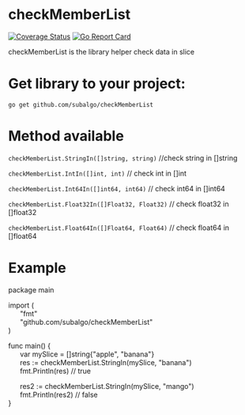 # checkMemberList

[![Coverage Status](https://coveralls.io/repos/github/SubAlgo/checkMemberList/badge.svg)](https://coveralls.io/github/SubAlgo/checkMemberList)
[![Go Report Card](https://goreportcard.com/badge/github.com/subAlgo/checkMemberList)](https://goreportcard.com/badge/github.com/subAlgo/checkMemberList)

checkMemberList is the library helper check data in slice

# Get library to your project: 
`go get github.com/subalgo/checkMemberList`

# Method available
`checkMemberList.StringIn([]string, string)` //check string in []string

`checkMemberList.IntIn([]int, int)` // check int in []int

`checkMemberList.Int64In([]int64, int64)` // check int64 in []int64

`checkMemberList.Float32In([]Float32, Float32)` // check float32 in []float32

`checkMemberList.Float64In([]Float64, Float64)` // check float64 in []float64

# Example
package main

import (  
&nbsp;&nbsp;&nbsp;&nbsp;&nbsp;&nbsp;"fmt"  
&nbsp;&nbsp;&nbsp;&nbsp;&nbsp;&nbsp;"github.com/subalgo/checkMemberList"  
)

func main() {  
&nbsp;&nbsp;&nbsp;&nbsp;&nbsp;&nbsp;var mySlice = []string{"apple", "banana"}  
&nbsp;&nbsp;&nbsp;&nbsp;&nbsp;&nbsp;res := checkMemberList.StringIn(mySlice, "banana")  
&nbsp;&nbsp;&nbsp;&nbsp;&nbsp;&nbsp;fmt.Println(res) // true

&nbsp;&nbsp;&nbsp;&nbsp;&nbsp;&nbsp;res2 := checkMemberList.StringIn(mySlice, "mango")  
&nbsp;&nbsp;&nbsp;&nbsp;&nbsp;&nbsp;fmt.Println(res2) // false  
}